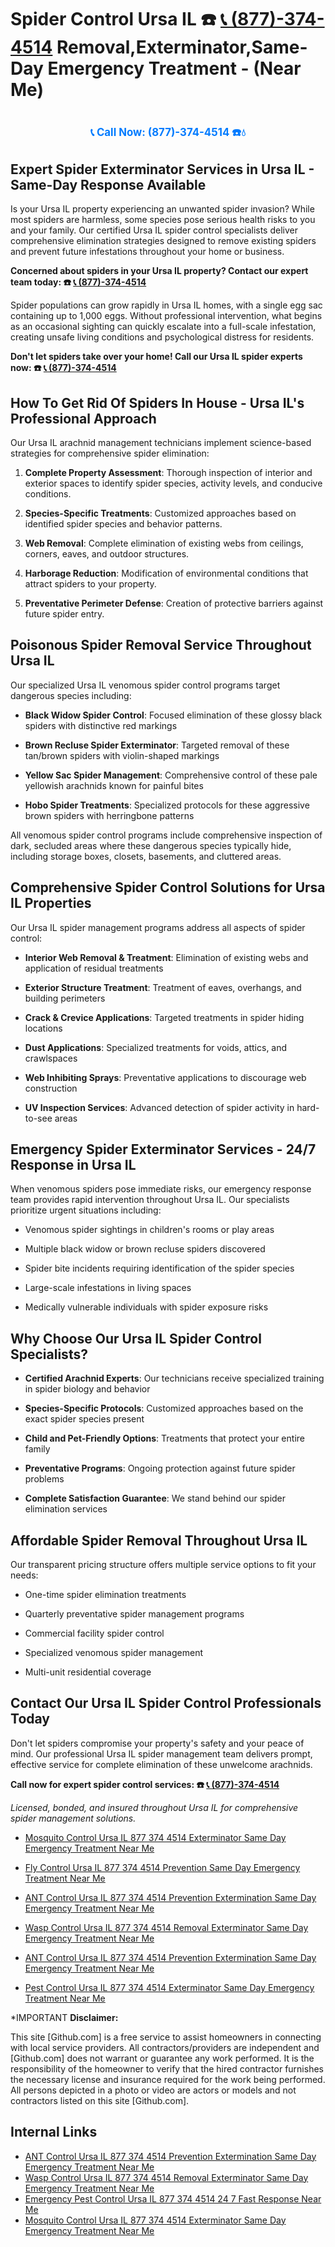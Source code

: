 # Spider Control Ursa IL ☎️ [📞 (877)-374-4514](https://pest-control-4514.netlify.app) Removal,Exterminator,Same-Day Emergency Treatment - (Near Me)
# 

<p align="center" style="font-size: 1.2em; font-weight: bold; margin: 20px 0;">
  <a href="https://pest-control-4514.netlify.app" target="_blank" style="color: #007BFF; text-decoration: none;">📞 Call Now: (877)-374-4514 ☎️💧</a>
</p>

## Expert Spider Exterminator Services in Ursa IL - Same-Day Response Available

Is your Ursa IL property experiencing an unwanted spider invasion? While most spiders are harmless, some species pose serious health risks to you and your family. Our certified Ursa IL spider control specialists deliver comprehensive elimination strategies designed to remove existing spiders and prevent future infestations throughout your home or business.

**Concerned about spiders in your Ursa IL property? Contact our expert team today: ☎️ [📞 (877)-374-4514](https://pest-control-4514.netlify.app)**

Spider populations can grow rapidly in Ursa IL homes, with a single egg sac containing up to 1,000 eggs. Without professional intervention, what begins as an occasional sighting can quickly escalate into a full-scale infestation, creating unsafe living conditions and psychological distress for residents.

**Don't let spiders take over your home! Call our Ursa IL spider experts now: ☎️ [📞 (877)-374-4514](https://pest-control-4514.netlify.app)**

## How To Get Rid Of Spiders In House - Ursa IL's Professional Approach

Our Ursa IL arachnid management technicians implement science-based strategies for comprehensive spider elimination:

1. **Complete Property Assessment**: Thorough inspection of interior and exterior spaces to identify spider species, activity levels, and conducive conditions.

2. **Species-Specific Treatments**: Customized approaches based on identified spider species and behavior patterns.

3. **Web Removal**: Complete elimination of existing webs from ceilings, corners, eaves, and outdoor structures.

4. **Harborage Reduction**: Modification of environmental conditions that attract spiders to your property.

5. **Preventative Perimeter Defense**: Creation of protective barriers against future spider entry.

## Poisonous Spider Removal Service Throughout Ursa IL

Our specialized Ursa IL venomous spider control programs target dangerous species including:

- **Black Widow Spider Control**: Focused elimination of these glossy black spiders with distinctive red markings

- **Brown Recluse Spider Exterminator**: Targeted removal of these tan/brown spiders with violin-shaped markings

- **Yellow Sac Spider Management**: Comprehensive control of these pale yellowish arachnids known for painful bites

- **Hobo Spider Treatments**: Specialized protocols for these aggressive brown spiders with herringbone patterns

All venomous spider control programs include comprehensive inspection of dark, secluded areas where these dangerous species typically hide, including storage boxes, closets, basements, and cluttered areas.

## Comprehensive Spider Control Solutions for Ursa IL Properties

Our Ursa IL spider management programs address all aspects of spider control:

- **Interior Web Removal & Treatment**: Elimination of existing webs and application of residual treatments

- **Exterior Structure Treatment**: Treatment of eaves, overhangs, and building perimeters

- **Crack & Crevice Applications**: Targeted treatments in spider hiding locations

- **Dust Applications**: Specialized treatments for voids, attics, and crawlspaces

- **Web Inhibiting Sprays**: Preventative applications to discourage web construction

- **UV Inspection Services**: Advanced detection of spider activity in hard-to-see areas

## Emergency Spider Exterminator Services - 24/7 Response in Ursa IL

When venomous spiders pose immediate risks, our emergency response team provides rapid intervention throughout Ursa IL. Our specialists prioritize urgent situations including:

- Venomous spider sightings in children's rooms or play areas

- Multiple black widow or brown recluse spiders discovered

- Spider bite incidents requiring identification of the spider species

- Large-scale infestations in living spaces

- Medically vulnerable individuals with spider exposure risks

## Why Choose Our Ursa IL Spider Control Specialists?

- **Certified Arachnid Experts**: Our technicians receive specialized training in spider biology and behavior

- **Species-Specific Protocols**: Customized approaches based on the exact spider species present

- **Child and Pet-Friendly Options**: Treatments that protect your entire family

- **Preventative Programs**: Ongoing protection against future spider problems

- **Complete Satisfaction Guarantee**: We stand behind our spider elimination services

## Affordable Spider Removal Throughout Ursa IL

Our transparent pricing structure offers multiple service options to fit your needs:

- One-time spider elimination treatments

- Quarterly preventative spider management programs

- Commercial facility spider control

- Specialized venomous spider management

- Multi-unit residential coverage

## Contact Our Ursa IL Spider Control Professionals Today

Don't let spiders compromise your property's safety and your peace of mind. Our professional Ursa IL spider management team delivers prompt, effective service for complete elimination of these unwelcome arachnids.

**Call now for expert spider control services: ☎️ [📞 (877)-374-4514](https://pest-control-4514.netlify.app)**

*Licensed, bonded, and insured throughout Ursa IL for comprehensive spider management solutions.*


- [Mosquito Control Ursa IL 877 374 4514 Exterminator Same Day Emergency Treatment Near Me](https://github.com/allyoucaneatsushiin/pest-control/blob/main/Mosquito-Control-Ursa-IL-877-374-4514-Exterminator-Same-Day-Emergency-Treatment-Near-Me.md)
- [Fly Control Ursa IL 877 374 4514 Prevention Same Day Emergency Treatment Near Me](https://github.com/allyoucaneatsushiin/pest-control/blob/main/Fly-Control-Ursa-IL-877-374-4514-Prevention-Same-Day-Emergency-Treatment-Near-Me.md)
- [ANT Control Ursa IL 877 374 4514 Prevention Extermination Same Day Emergency Treatment Near Me](https://github.com/allyoucaneatsushiin/pest-control/blob/main/ANT-Control-Ursa-IL-877-374-4514-Prevention-Extermination-Same-Day-Emergency-Treatment-Near-Me.md)


- [Wasp Control Ursa IL 877 374 4514 Removal Exterminator Same Day Emergency Treatment Near Me](https://github.com/allyoucaneatsushiin/pest-control/blob/main/Wasp-Control-Ursa-IL-877-374-4514-Removal-Exterminator-Same-Day-Emergency-Treatment-Near-Me.md)
- [ANT Control Ursa IL 877 374 4514 Prevention Extermination Same Day Emergency Treatment Near Me](https://github.com/allyoucaneatsushiin/pest-control/blob/main/ANT-Control-Ursa-IL-877-374-4514-Prevention-Extermination-Same-Day-Emergency-Treatment-Near-Me.md)
- [Pest Control Ursa IL 877 374 4514 Exterminator Same Day Emergency Treatment Near Me](https://github.com/allyoucaneatsushiin/pest-control/blob/main/Pest-Control-Ursa-IL-877-374-4514-Exterminator-Same-Day-Emergency-Treatment-Near-Me.md)


*IMPORTANT **Disclaimer:**  

This site [Github.com] is a free service to assist homeowners in connecting with local service providers. All contractors/providers are independent and [Github.com] does not warrant or guarantee any work performed. It is the responsibility of the homeowner to verify that the hired contractor furnishes the necessary license and insurance required for the work being performed. All persons depicted in a photo or video are actors or models and not contractors listed on this site [Github.com].


## Internal Links
- [ANT Control Ursa IL 877 374 4514 Prevention Extermination Same Day Emergency Treatment Near Me](https://github.com/allyoucaneatsushiin/pest-control/blob/main/ANT-Control-Ursa-IL-877-374-4514-Prevention-Extermination-Same-Day-Emergency-Treatment-Near-Me.md)
- [Wasp Control Ursa IL 877 374 4514 Removal Exterminator Same Day Emergency Treatment Near Me](https://github.com/allyoucaneatsushiin/pest-control/blob/main/Wasp-Control-Ursa-IL-877-374-4514-Removal-Exterminator-Same-Day-Emergency-Treatment-Near-Me.md)
- [Emergency Pest Control Ursa IL 877 374 4514 24 7 Fast Response Near Me](https://github.com/allyoucaneatsushiin/pest-control/blob/main/Emergency-Pest-Control-Ursa-IL-877-374-4514-24-7-Fast-Response-Near-Me.md)
- [Mosquito Control Ursa IL 877 374 4514 Exterminator Same Day Emergency Treatment Near Me](https://github.com/allyoucaneatsushiin/pest-control/blob/main/Mosquito-Control-Ursa-IL-877-374-4514-Exterminator-Same-Day-Emergency-Treatment-Near-Me.md)
